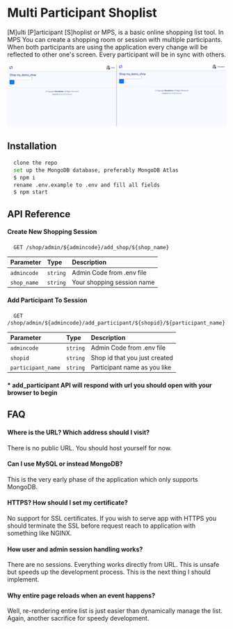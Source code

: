 
# Multi Participant Shoplist

[M]ulti [P]articipant [S]hoplist or MPS, is a basic online shopping list tool. In MPS You can create a shopping room or session with multiple participants. When both participants are using the application every change will be reflected to other one's screen. Every participant will be in sync with others.


![](https://github.com/ilhanmihaylov/multi-participant-shoplist/blob/main/demo.gif)

## Installation

```bash
  clone the repo
  set up the MongoDB database, preferably MongoDB Atlas
  $ npm i
  rename .env.example to .env and fill all fields
  $ npm start
```

## API Reference

#### Create New Shopping Session

```
  GET /shop/admin/${admincode}/add_shop/${shop_name}
```

| Parameter | Type     | Description                |
| :-------- | :------- | :------------------------- |
| `admincode` | `string` | Admin Code from .env file |
| `shop_name` | `string` | Your shopping session name |

#### Add Participant To Session

```
  GET /shop/admin/${admincode}/add_participant/${shopid}/${participant_name}
```

| Parameter | Type     | Description                       |
| :-------- | :------- | :-------------------------------- |
| `admincode`| `string` | Admin Code from .env file |
| `shopid`      | `string` | Shop id that you just created |
| `participant_name`      | `string` | Participant name as you like |

#### * add_participant API will respond with url you should open with your browser to begin



## FAQ

#### Where is the URL? Which address should I visit?

There is no public URL. You should host yourself for now.

#### Can I use MySQL or <insert any database name here> instead MongoDB?

This is the very early phase of the application which only supports MongoDB.

#### HTTPS? How should I set my certificate?

No support for SSL certificates. If you wish to serve app with HTTPS you should terminate the SSL before request reach to application with something like NGINX.

#### How user and admin session handling works?

There are no sessions. Everything works directly from URL. This is unsafe but speeds up the development process. This is the next thing I should implement.

#### Why entire page reloads when an event happens?

Well, re-rendering entire list is just easier than dynamically manage the list. Again, another sacrifice for speedy development.

